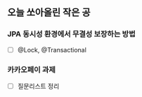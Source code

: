 ## 오늘 쏘아올린 작은 공

### JPA 동시성 환경에서 무결성 보장하는 방법
- [ ] @Lock, @Transactional

### 카카오페이 과제
- [ ] 질문리스트 정리
